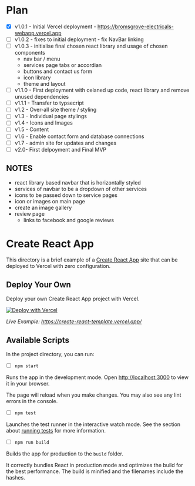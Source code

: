 # Plan 

- [x] v1.0.1 - Initial Vercel deployment - https://bromsgrove-electricals-webapp.vercel.app
- [ ] v1.0.2 - fixes to initial deployment - fix NavBar linking
- [ ] v1.0.3 - initialise final chosen react library and usage of chosen components 
  - nav bar / menu 
  - services page tabs or accordian 
  - buttons and contact us form 
  - icon library 
  - theme and layout 
- [ ] v1.1.0 - First deployment with celaned up code, react library and remove unused dependencies  
- [ ] v1.1.1 - Transfer to typsecript 
- [ ] v1.2 - Over-all site theme / styling 
- [ ] v1.3 - Individual page stylings 
- [ ] v1.4 - Icons and Images 
- [ ] v1.5 - Content 
- [ ] v1.6 - Enable contact form and database connections 
- [ ] v1.7 - admin site for updates and changes 
- [ ] v2.0-  First delpoyment and Final MVP

## NOTES 
- react library based navbar that is horizontally styled 
- services of navbar to be a dropdown of other services
- icons to be passed down to service pages 
- icon or images on main page 
- create an image gallery
- review page 
  - links to facebook and google reviews


# Create React App

This directory is a brief example of a [Create React App](https://github.com/facebook/create-react-app) site that can be deployed to Vercel with zero configuration.

## Deploy Your Own

Deploy your own Create React App project with Vercel.

[![Deploy with Vercel](https://vercel.com/button)](https://vercel.com/new/clone?repository-url=https://github.com/vercel/vercel/tree/main/examples/create-react-app&template=create-react-app)

_Live Example: https://create-react-template.vercel.app/_

## Available Scripts

In the project directory, you can run:

- [ ] `npm start`

Runs the app in the development mode. Open [http://localhost:3000](http://localhost:3000) to view it in your browser.

The page will reload when you make changes. You may also see any lint errors in the console.

- [ ] `npm test`

Launches the test runner in the interactive watch mode. See the section about [running tests](https://facebook.github.io/create-react-app/docs/running-tests) for more information.

- [ ] `npm run build`

Builds the app for production to the `build` folder.

It correctly bundles React in production mode and optimizes the build for the best performance. The build is minified and the filenames include the hashes.
